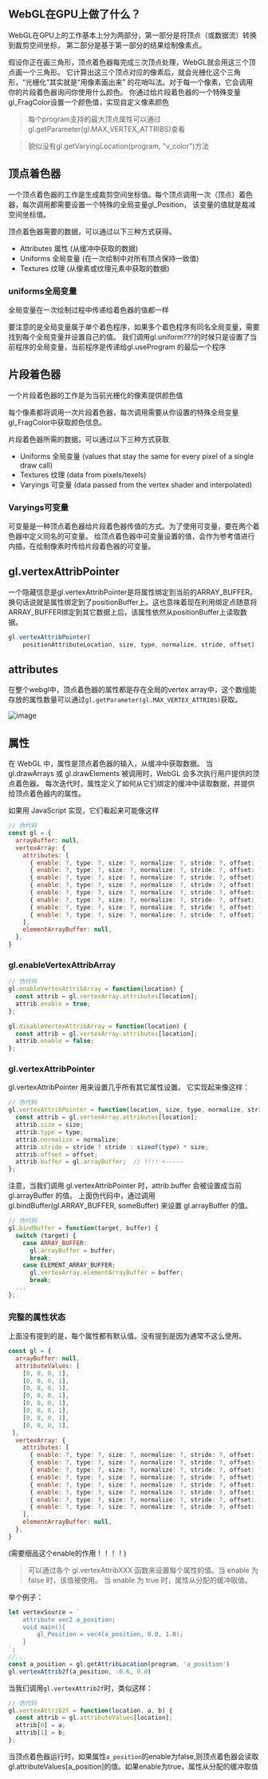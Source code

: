## WebGL在GPU上做了什么？
WebGL在GPU上的工作基本上分为两部分，第一部分是将顶点（或数据流）转换到裁剪空间坐标， 第二部分是基于第一部分的结果绘制像素点。



假设你正在画三角形，顶点着色器每完成三次顶点处理，WebGL就会用这三个顶点画一个三角形。 它计算出这三个顶点对应的像素后，就会光栅化这个三角形，“光栅化”其实就是“用像素画出来” 的花哨叫法。对于每一个像素，它会调用你的片段着色器询问你使用什么颜色。 你通过给片段着色器的一个特殊变量gl_FragColor设置一个颜色值，实现自定义像素颜色

>每个program支持的最大顶点属性可以通过gl.getParameter(gl.MAX_VERTEX_ATTRIBS)查看


>貌似没有gl.getVaryingLocation(program, "v_color")方法


## 顶点着色器
一个顶点着色器的工作是生成裁剪空间坐标值。每个顶点调用一次（顶点）着色器，每次调用都需要设置一个特殊的全局变量gl_Position， 该变量的值就是裁减空间坐标值。

顶点着色器需要的数据，可以通过以下三种方式获得。

- Attributes 属性 (从缓冲中获取的数据)
- Uniforms 全局变量 (在一次绘制中对所有顶点保持一致值)
- Textures 纹理 (从像素或纹理元素中获取的数据)


### uniforms全局变量
全局变量在一次绘制过程中传递给着色器的值都一样

要注意的是全局变量属于单个着色程序，如果多个着色程序有同名全局变量，需要找到每个全局变量并设置自己的值。 我们调用gl.uniform???的时候只是设置了当前程序的全局变量，当前程序是传递给gl.useProgram 的最后一个程序


## 片段着色器
一个片段着色器的工作是为当前光栅化的像素提供颜色值

每个像素都将调用一次片段着色器，每次调用需要从你设置的特殊全局变量gl_FragColor中获取颜色信息。

片段着色器所需的数据，可以通过以下三种方式获取
- Uniforms 全局变量 (values that stay the same for every pixel of a single draw call)
- Textures 纹理 (data from pixels/texels)
- Varyings 可变量 (data passed from the vertex shader and interpolated)

### Varyings可变量
可变量是一种顶点着色器给片段着色器传值的方式。为了使用可变量，要在两个着色器中定义同名的可变量。 给顶点着色器中可变量设置的值，会作为参考值进行内插，在绘制像素时传给片段着色器的可变量。

## gl.vertexAttribPointer
一个隐藏信息是gl.vertexAttribPointer是将属性绑定到当前的ARRAY_BUFFER。 换句话说就是属性绑定到了positionBuffer上。这也意味着现在利用绑定点随意将 
ARRAY_BUFFER绑定到其它数据上后，该属性依然从positionBuffer上读取数据。
```javascript
gl.vertexAttribPointer(
    positionAttributeLocation, size, type, normalize, stride, offset)
```


## attributes
在整个webgl中，顶点着色器的属性都是存在全局的vertex array中，这个数组能存放的属性数量可以通过`gl.getParameter(gl.MAX_VERTEX_ATTRIBS)`获取。



![image](../../../imgs/vertex.jpg)



## 属性
在 WebGL 中，属性是顶点着色器的输入，从缓冲中获取数据。 当 gl.drawArrays 或 gl.drawElements 被调用时，WebGL 会多次执行用户提供的顶点着色器。 每次迭代时，属性定义了如何从它们绑定的缓冲中读取数据，并提供给顶点着色器内的属性。

如果用 JavaScript 实现，它们看起来可能像这样

```js
// 伪代码
const gl = {
  arrayBuffer: null,
  vertexArray: {
    attributes: [
      { enable: ?, type: ?, size: ?, normalize: ?, stride: ?, offset: ?, buffer: ?, divisor: 0, },
      { enable: ?, type: ?, size: ?, normalize: ?, stride: ?, offset: ?, buffer: ?, divisor: 0, },
      { enable: ?, type: ?, size: ?, normalize: ?, stride: ?, offset: ?, buffer: ?, divisor: 0, },
      { enable: ?, type: ?, size: ?, normalize: ?, stride: ?, offset: ?, buffer: ?, divisor: 0, },
      { enable: ?, type: ?, size: ?, normalize: ?, stride: ?, offset: ?, buffer: ?, divisor: 0, },
      { enable: ?, type: ?, size: ?, normalize: ?, stride: ?, offset: ?, buffer: ?, divisor: 0, },
      { enable: ?, type: ?, size: ?, normalize: ?, stride: ?, offset: ?, buffer: ?, divisor: 0, },
      { enable: ?, type: ?, size: ?, normalize: ?, stride: ?, offset: ?, buffer: ?, divisor: 0, },
    ],
    elementArrayBuffer: null,
  },
}
```

### gl.enableVertexAttribArray
```js
// 伪代码
gl.enableVertexAttribArray = function(location) {
  const attrib = gl.vertexArray.attributes[location];
  attrib.enable = true;
};
 
gl.disableVertexAttribArray = function(location) {
  const attrib = gl.vertexArray.attributes[location];
  attrib.enable = false;
};
```

### gl.vertexAttribPointer
gl.vertexAttribPointer 用来设置几乎所有其它属性设置。 它实现起来像这样：
```js
// 伪代码
gl.vertexAttribPointer = function(location, size, type, normalize, stride, offset) {
  const attrib = gl.vertexArray.attributes[location];
  attrib.size = size;
  attrib.type = type;
  attrib.normalize = normalize;
  attrib.stride = stride ? stride : sizeof(type) * size;
  attrib.offset = offset;
  attrib.buffer = gl.arrayBuffer;  // !!!! <-----
};
```
注意，当我们调用 gl.vertexAttribPointer 时，attrib.buffer 会被设置成当前 gl.arrayBuffer 的值。 上面伪代码中，通过调用 gl.bindBuffer(gl.ARRAY_BUFFER, someBuffer) 来设置 gl.arrayBuffer 的值。

```js
// 伪代码
gl.bindBuffer = function(target, buffer) {
  switch (target) {
    case ARRAY_BUFFER:
      gl.arrayBuffer = buffer;
      break;
    case ELEMENT_ARRAY_BUFFER;
      gl.vertexArray.elementArrayBuffer = buffer;
      break;
  ...
};
```

### 完整的属性状态
上面没有提到的是，每个属性都有默认值。没有提到是因为通常不这么使用。

```js
const gl = {
  arrayBuffer: null,
  attributeValues: [
    [0, 0, 0, 1],
    [0, 0, 0, 1],
    [0, 0, 0, 1],
    [0, 0, 0, 1],
    [0, 0, 0, 1],
    [0, 0, 0, 1],
    [0, 0, 0, 1],
    [0, 0, 0, 1],
 ],
  vertexArray: {
    attributes: [
      { enable: ?, type: ?, size: ?, normalize: ?, stride: ?, offset: ?, buffer: ?, divisor: 0, },
      { enable: ?, type: ?, size: ?, normalize: ?, stride: ?, offset: ?, buffer: ?, divisor: 0, },
      { enable: ?, type: ?, size: ?, normalize: ?, stride: ?, offset: ?, buffer: ?, divisor: 0, },
      { enable: ?, type: ?, size: ?, normalize: ?, stride: ?, offset: ?, buffer: ?, divisor: 0, },
      { enable: ?, type: ?, size: ?, normalize: ?, stride: ?, offset: ?, buffer: ?, divisor: 0, },
      { enable: ?, type: ?, size: ?, normalize: ?, stride: ?, offset: ?, buffer: ?, divisor: 0, },
      { enable: ?, type: ?, size: ?, normalize: ?, stride: ?, offset: ?, buffer: ?, divisor: 0, },
      { enable: ?, type: ?, size: ?, normalize: ?, stride: ?, offset: ?, buffer: ?, divisor: 0, },
    ],
    elementArrayBuffer: null,
  },
}
```
(需要细品这个enable的作用！！！！)
>可以通过各个 gl.vertexAttribXXX 函数来设置每个属性的值。当 enable 为 false 时，该值被使用。 
当 enable 为 true 时，属性从分配的缓冲取值。

举个例子：

```js
let vertexSource = `
    attribute vec2 a_position;
    void main(){
        gl_Position = vec4(a_position, 0.0, 1.0);
    }
`;
//...
const a_position = gl.getAttribLocation(program, 'a_position')
gl.vertexAttrib2f(a_position, -0.6, 0.0)
```

当我们调用`gl.vertexAttrib2f`时，类似这样：

```js
// 伪代码
gl.vertexAttrib2f = function(location, a, b) {
  const attrib = gl.attributeValues[location];
  attrib[0] = a;
  attrib[1] = b;
};
```
当顶点着色器运行时，如果属性`a_position`的enable为false,则顶点着色器会读取gl.attributeValues[a_position]的值。如果enable为true，属性从分配的缓冲取值